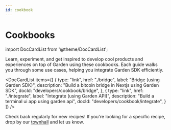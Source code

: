 ```yaml
---
id: cookbook
---
```


# Cookbooks

import DocCardList from '@theme/DocCardList';

Learn, experiment, and get inspired to develop cool products and  experiences on top of Garden using these cookbooks. Each guide walks you through some use cases, helping you integrate Garden SDK efficiently.


<DocCardList
items={[
{
type: "link",
href: "./bridge",
label: "Bridge (using Garden SDK)",
description: "Build a bitcoin bridge in Nextjs using Garden SDK",
docId: "developers/cookbook/bridge",
},
{
type: "link",
href: "./integrate",
label: "Integrate (using Garden API)",
description: "Build a terminal ui app using garden api",
docId: "developers/cookbook/integrate",
}
]}
/>

Check back regularly for new recipes! If you're looking for a specific recipe, drop by our [townhall](https://discord.com/invite/kqMBgeAKAh) and let us know.